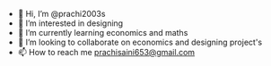 - 👋 Hi, I’m @prachi2003s
- 👀 I’m interested in designing 
- 🌱 I’m currently learning economics and maths
- 💞️ I’m looking to collaborate on economics and designing project's 
- 📫 How to reach me prachisaini653@gmail.com

<!---
prachi2003s/prachi2003s is a ✨ special ✨ repository because its `README.md` (this file) appears on your GitHub profile.
You can click the Preview link to take a look at your changes.
--->
